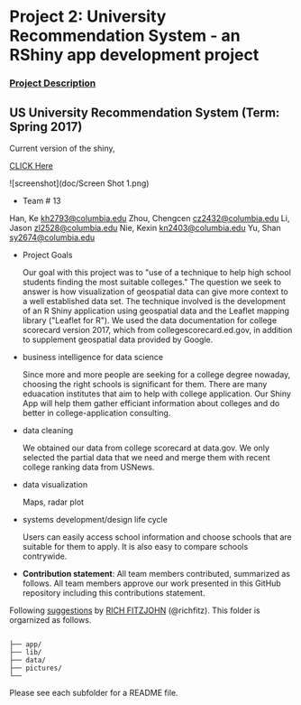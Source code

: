 # Project 2: University Recommendation System - an RShiny app development project

### [Project Description](doc/project2_desc.md)

## US University Recommendation System (Term: Spring 2017)

Current version of the shiny, 

[CLICK Here](https://jasonzishuoli.shinyapps.io/mergedebug/)

![screenshot](doc/Screen Shot 1.png)

+ Team # 13

 Han, Ke kh2793@columbia.edu
 Zhou, Chengcen cz2432@columbia.edu
 Li, Jason zl2528@columbia.edu
 Nie, Kexin kn2403@columbia.edu
 Yu, Shan sy2674@columbia.edu

+ Project Goals

  Our goal with this project was to "use of a technique to help high school students finding the most suitable colleges." The question we seek to answer is how visualization of geospatial data can give more context to a well established data set. The technique involved is the development of an R Shiny application using geospatial data and the Leaflet mapping library ("Leaflet for R"). We used the data documentation for college scorecard version 2017, which from collegescorecard.ed.gov, in addition to supplement geospatial data provided by Google.
- business intelligence for data science

  Since more and more people are seeking for a college degree nowaday, choosing the right schools is significant for them. There are many eduacation institutes that aim to help with college application. Our Shiny App will help them gather efficiant information about colleges and do better in college-application consulting.
- data cleaning

  We obtained our data from college scorecard at data.gov. We only selected the partial data that we need and merge them with recent college ranking data from USNews.
- data visualization

  Maps, radar plot
- systems development/design life cycle

  Users can easily access school information and choose schools that are suitable for them to apply. It is also easy to compare schools contrywide. 

+ **Contribution statement**: All team members contributed, summarized as follows. All team members approve our work presented in this GitHub repository including this contributions statement.


Following [suggestions](http://nicercode.github.io/blog/2013-04-05-projects/) by [RICH FITZJOHN](http://nicercode.github.io/about/#Team) (@richfitz). This folder is orgarnized as follows.

```

├── app/
├── lib/
├── data/
├── pictures/
└── 
```

Please see each subfolder for a README file.

